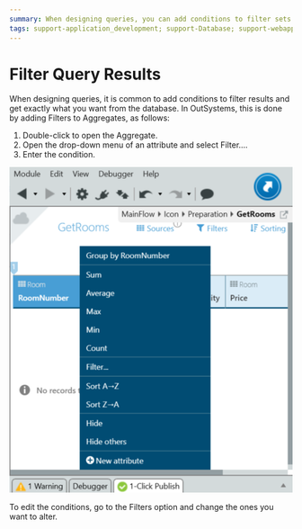 ```yaml
---
summary: When designing queries, you can add conditions to filter sets of records returned by aggregates to choose the database content you want to display.
tags: support-application_development; support-Database; support-webapps
---
```


# Filter Query Results

When designing queries, it is common to add conditions to filter results and get exactly what you want from the database. In OutSystems, this is done by adding Filters to Aggregates, as follows:

1. Double-click to open the Aggregate.
1. Open the drop-down menu of an attribute and select Filter.... 
1. Enter the condition.
    

![Filter Query Results](images/filter-query.png)

To edit the conditions, go to the Filters option and change the ones you want to alter.
